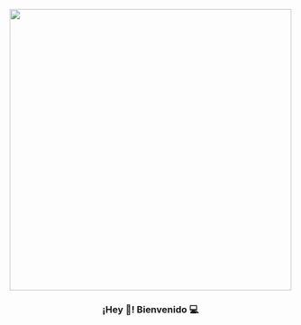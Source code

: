 <p align="center" width="700">
   <img align="center" width="500" src="https://media.tenor.com/NOYF3f82b_gAAAAC/programmer.gif" />
   <h3 align="center">¡Hey 👋! Bienvenido 💻</h3>
</p>
  

                           
<!--
### Hi there 👋
**pscarballo/pscarballo** is a ✨ _special_ ✨ repository because its `README.md` (this file) appears on your GitHub profile.

Here are some ideas to get you started:

- 🔭 I’m currently working on ...
- 🌱 I’m currently learning ...
- 👯 I’m looking to collaborate on ...
- 🤔 I’m looking for help with ...
- 💬 Ask me about ...
- 📫 How to reach me: ...
- 😄 Pronouns: ...
- ⚡ Fun fact: ...
-->
